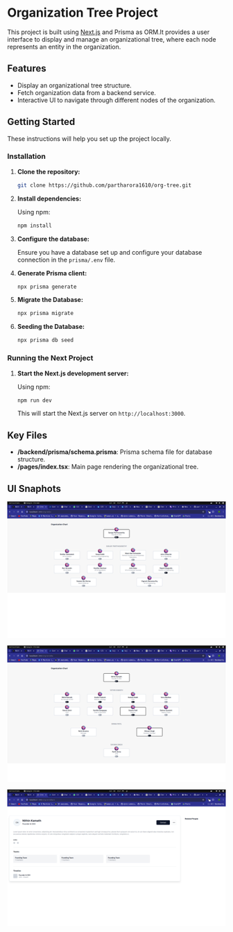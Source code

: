 # Organization Tree Project

This project is built using [Next.js](https://nextjs.org/) and Prisma as ORM.It provides a user interface to display and manage an organizational tree, where each node represents an entity in the organization.

## Features

- Display an organizational tree structure.
- Fetch organization data from a backend service.
- Interactive UI to navigate through different nodes of the organization.

## Getting Started

These instructions will help you set up the project locally.

### Installation

1. **Clone the repository:**

   ```bash
   git clone https://github.com/partharora1610/org-tree.git
   ```

2. **Install dependencies:**

   Using npm:

   ```bash
   npm install
   ```

3. **Configure the database:**

   Ensure you have a database set up and configure your database connection in the `prisma/.env` file.

4. **Generate Prisma client:**

   ```bash
   npx prisma generate
   ```

5. **Migrate the Database:**

   ```bash
   npx prisma migrate
   ```

6. **Seeding the Database:**

   ```bash
   npx prisma db seed
   ```

### Running the Next Project

1. **Start the Next.js development server:**

   Using npm:

   ```bash
   npm run dev
   ```

   This will start the Next.js server on `http://localhost:3000`.

## Key Files

- **/backend/prisma/schema.prisma**: Prisma schema file for database structure.
- **/pages/index.tsx**: Main page rendering the organizational tree.

## UI Snaphots

![alt text](image.png)

![alt text](image-1.png)

![alt text](image-2.png)
